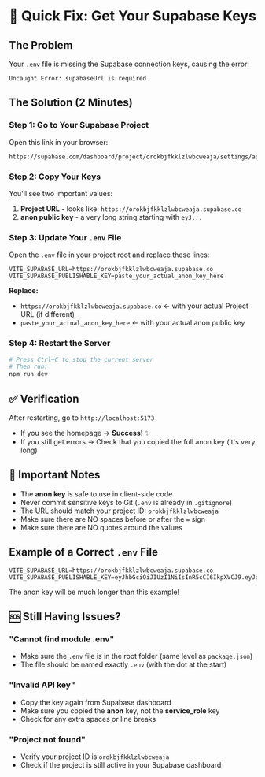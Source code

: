 # 🔑 Quick Fix: Get Your Supabase Keys

## The Problem

Your `.env` file is missing the Supabase connection keys, causing the error:

```
Uncaught Error: supabaseUrl is required.
```

## The Solution (2 Minutes)

### Step 1: Go to Your Supabase Project

Open this link in your browser:

```
https://supabase.com/dashboard/project/orokbjfkklzlwbcweaja/settings/api
```

### Step 2: Copy Your Keys

You'll see two important values:

1. **Project URL** - looks like: `https://orokbjfkklzlwbcweaja.supabase.co`
2. **anon public key** - a very long string starting with `eyJ...`

### Step 3: Update Your `.env` File

Open the `.env` file in your project root and replace these lines:

```env
VITE_SUPABASE_URL=https://orokbjfkklzlwbcweaja.supabase.co
VITE_SUPABASE_PUBLISHABLE_KEY=paste_your_actual_anon_key_here
```

**Replace:**

- `https://orokbjfkklzlwbcweaja.supabase.co` ← with your actual Project URL (if different)
- `paste_your_actual_anon_key_here` ← with your actual anon public key

### Step 4: Restart the Server

```bash
# Press Ctrl+C to stop the current server
# Then run:
npm run dev
```

## ✅ Verification

After restarting, go to `http://localhost:5173`

- If you see the homepage → **Success!** ✨
- If you still get errors → Check that you copied the full anon key (it's very long)

## 📝 Important Notes

- The **anon key** is safe to use in client-side code
- Never commit sensitive keys to Git (`.env` is already in `.gitignore`)
- The URL should match your project ID: `orokbjfkklzlwbcweaja`
- Make sure there are NO spaces before or after the `=` sign
- Make sure there are NO quotes around the values

## Example of a Correct `.env` File

```env
VITE_SUPABASE_URL=https://orokbjfkklzlwbcweaja.supabase.co
VITE_SUPABASE_PUBLISHABLE_KEY=eyJhbGciOiJIUzI1NiIsInR5cCI6IkpXVCJ9.eyJpc3MiOiJzdXBhYmFzZSIsInJlZiI6Im9yb2tiamZra2x6bHdiY3dlYWphIiwicm9sZSI6ImFub24iLCJpYXQiOjE2OTcwMDAwMDAsImV4cCI6MTg1NDg1MjgwMH0.example_signature_here
```

The anon key will be much longer than this example!

## 🆘 Still Having Issues?

### "Cannot find module .env"

- Make sure the `.env` file is in the root folder (same level as `package.json`)
- The file should be named exactly `.env` (with the dot at the start)

### "Invalid API key"

- Copy the key again from Supabase dashboard
- Make sure you copied the **anon** key, not the **service_role** key
- Check for any extra spaces or line breaks

### "Project not found"

- Verify your project ID is `orokbjfkklzlwbcweaja`
- Check if the project is still active in your Supabase dashboard
